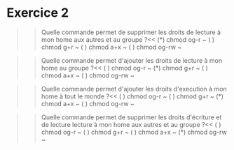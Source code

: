 # Exercice 2


>> Quelle commande permet de supprimer les droits de lecture à mon home aux autres et au groupe ?<<
(*) chmod og-r ~
( ) chmod g+r ~
( ) chmod a+x ~
( ) chmod og-rw ~


>> Quelle commande permet d'ajouter les droits de lecture à mon home au groupe ?<<
( ) chmod og-r ~
(*) chmod g+r ~
( ) chmod a+x ~
( ) chmod og-rw ~

>> Quelle commande permet d'ajouter les droits d'execution à mon home à tout le monde ?<<
( ) chmod og-r ~
( ) chmod g+r ~
(*) chmod a+x ~
( ) chmod og-rw ~

>> Quelle commande permet de supprimer les droits d'écriture et de lecture lecture à mon home aux autres et au groupe ?<<
( ) chmod og-r ~
( ) chmod g+r ~
( ) chmod a+x ~
(*) chmod og-rw ~
